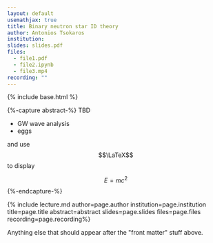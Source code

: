 ```yaml
---
layout: default
usemathjax: true
title: Binary neutron star ID theory	
author: Antonios Tsokaros
institution: 
slides: slides.pdf
files:
  - file1.pdf
  - file2.ipynb
  - file3.mp4
recording: ""
---
```

{% include base.html %}

{%-capture abstract-%}
TBD

* GW wave analysis
* eggs

and use $$\LaTeX$$ to display

$$\begin{equation}E = m c^2\end{equation}$$
{%-endcapture-%}

{% include lecture.md author=page.author institution=page.institution title=page.title abstract=abstract slides=page.slides files=page.files recording=page.recording%}

Anything else that should appear after the "front matter" stuff above.
